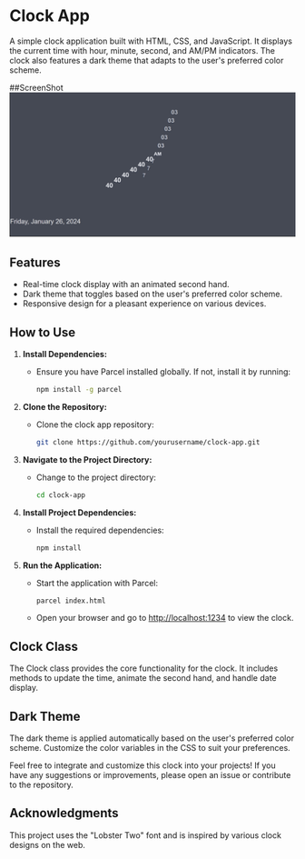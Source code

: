 # Clock App

A simple clock application built with HTML, CSS, and JavaScript. It displays the current time with hour, minute, second, and AM/PM indicators. The clock also features a dark theme that adapts to the user's preferred color scheme.

##ScreenShot
![Screenshot](./Screenshot_2.png)
## Features

- Real-time clock display with an animated second hand.
- Dark theme that toggles based on the user's preferred color scheme.
- Responsive design for a pleasant experience on various devices.

## How to Use

1. **Install Dependencies:**
   - Ensure you have Parcel installed globally. If not, install it by running:

     ```bash
     npm install -g parcel
     ```

2. **Clone the Repository:**
   - Clone the clock app repository:

     ```bash
     git clone https://github.com/yourusername/clock-app.git
     ```

3. **Navigate to the Project Directory:**
   - Change to the project directory:

     ```bash
     cd clock-app
     ```

4. **Install Project Dependencies:**
   - Install the required dependencies:

     ```bash
     npm install
     ```

5. **Run the Application:**
   - Start the application with Parcel:

     ```bash
     parcel index.html
     ```

   - Open your browser and go to [http://localhost:1234](http://localhost:1234) to view the clock.

## Clock Class

The Clock class provides the core functionality for the clock. It includes methods to update the time, animate the second hand, and handle date display.

## Dark Theme

The dark theme is applied automatically based on the user's preferred color scheme. Customize the color variables in the CSS to suit your preferences.

Feel free to integrate and customize this clock into your projects! If you have any suggestions or improvements, please open an issue or contribute to the repository.

## Acknowledgments

This project uses the "Lobster Two" font and is inspired by various clock designs on the web.
